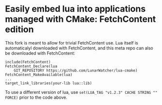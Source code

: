 # Easily embed lua into applications managed with CMake: FetchContent edition

This fork is meant to allow for trivial FetchContent use. Lua itself is automaticalyl downloaded with FetchContent, and this meta repo can also be downloaded with FetchContent:

```
include(FetchContent)
FetchContent_Declare(lua
    GIT_REPOSITORY https://github.com/LunarWatcher/lua-cmake)
FetchContent_MakeAvailable(lua)
...
target_link_libraries(your-lib lua::lib)
```

To use a different version of lua, use `set(LUA_TAG "v1.2.3" CACHE STRING "" FORCE)` prior to the code above.
